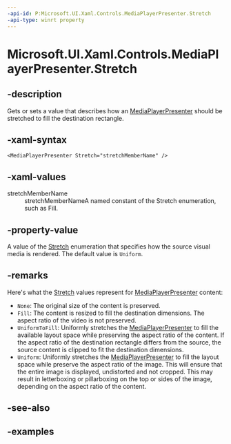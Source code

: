 ```yaml
---
-api-id: P:Microsoft.UI.Xaml.Controls.MediaPlayerPresenter.Stretch
-api-type: winrt property
---
```


# Microsoft.UI.Xaml.Controls.MediaPlayerPresenter.Stretch

<!--
public Microsoft.UI.Xaml.Media.Stretch Stretch { get; set; }
-->

## -description

Gets or sets a value that describes how an [MediaPlayerPresenter](mediaplayerpresenter.md) should be stretched to fill the destination rectangle.

## -xaml-syntax

```xaml
<MediaPlayerPresenter Stretch="stretchMemberName" />
```

## -xaml-values

<dl><dt>stretchMemberName</dt><dd>stretchMemberNameA named constant of the Stretch enumeration, such as Fill.</dd>
</dl>

## -property-value

A value of the [Stretch](../windows.ui.xaml.media/stretch.md) enumeration that specifies how the source visual media is rendered. The default value is `Uniform`.

## -remarks

Here's what the [Stretch](../microsoft.ui.xaml.media/stretch.md) values represent for [MediaPlayerPresenter](mediaplayerpresenter.md) content:

+ `None`: The original size of the content is preserved.
+ `Fill`: The content is resized to fill the destination dimensions. The aspect ratio of the video is not preserved.
+ `UniformToFill`: Uniformly stretches the [MediaPlayerPresenter](mediaplayerpresenter.md) to fill the available layout space while preserving the aspect ratio of the content. If the aspect ratio of the destination rectangle differs from the source, the source content is clipped to fit the destination dimensions.
+ `Uniform`: Uniformly stretches the [MediaPlayerPresenter](mediaplayerpresenter.md) to fill the layout space while preserve the aspect ratio of the image. This will ensure that the entire image is displayed, undistorted and not cropped. This may result in letterboxing or pillarboxing on the top or sides of the image, depending on the aspect ratio of the content.

## -see-also

## -examples
